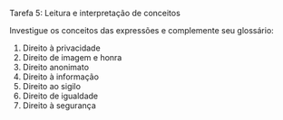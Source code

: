 Tarefa 5: Leitura e interpretação de conceitos


Investigue os conceitos das expressões e complemente seu glossário:

1) Direito à privacidade
2) Direito de imagem e honra
3) Direito anonimato
4) Direito à informação
5) Direito ao sigilo
6) Direito de igualdade
7) Direito à segurança

